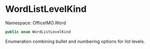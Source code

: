 # WordListLevelKind

Namespace: OfficeIMO.Word

```csharp
public enum WordListLevelKind
```

Enumeration combining bullet and numbering options for list levels.
